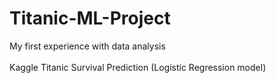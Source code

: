 # Titanic-ML-Project
My first experience with data analysis<br><br>
Kaggle Titanic Survival Prediction (Logistic Regression model)
